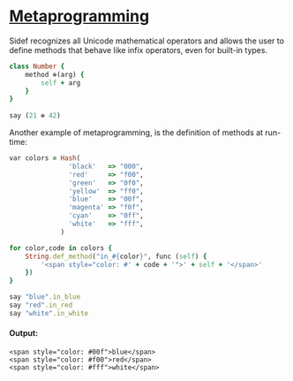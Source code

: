 [1]: https://rosettacode.org/wiki/Metaprogramming

# [Metaprogramming][1]

Sidef recognizes all Unicode mathematical operators and allows the user to define methods that behave like infix operators, even for built-in types.

```ruby
class Number {
    method ⊕(arg) {
        self + arg
    }
}
 
say (21 ⊕ 42)
```


Another example of metaprogramming, is the definition of methods at run-time:

```ruby
var colors = Hash(
               'black'   => "000",
               'red'     => "f00",
               'green'   => "0f0",
               'yellow'  => "ff0",
               'blue'    => "00f",
               'magenta' => "f0f",
               'cyan'    => "0ff",
               'white'   => "fff",
             )

for color,code in colors {
    String.def_method("in_#{color}", func (self) {
        '<span style="color: #' + code + '">' + self + '</span>'
    })
}

say "blue".in_blue
say "red".in_red
say "white".in_white
```

#### Output:
```
<span style="color: #00f">blue</span>
<span style="color: #f00">red</span>
<span style="color: #fff">white</span>
```
